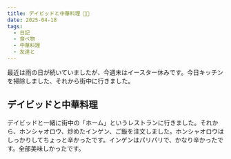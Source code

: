 ```yaml
---
title: デイビッドと中華料理 🥢🍱
date: 2025-04-18
tags:
  - 日記
  - 食べ物
  - 中華料理
  - 友達と
---
```


最近は雨の日が続いていましたが、今週末はイースター休みです。今日キッチンを掃除しました、それから街中に行きました。

<!-- more -->

## デイビッドと中華料理

デイビッドと一緒に街中の「ホーム」というレストランに行きました。それから、ホンシャオロウ、炒めたインゲン、ご飯を注文しました。ホンシャオロウはしっかりしてちょっと辛かったです。インゲンはパリパリで、かなり辛かったです。全部美味しかったです。
